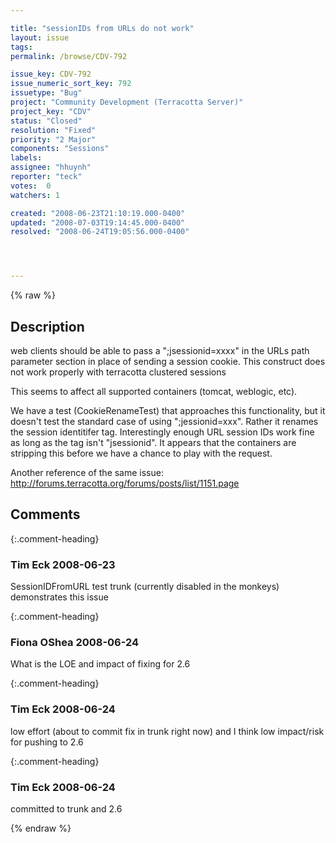 ```yaml
---

title: "sessionIDs from URLs do not work"
layout: issue
tags: 
permalink: /browse/CDV-792

issue_key: CDV-792
issue_numeric_sort_key: 792
issuetype: "Bug"
project: "Community Development (Terracotta Server)"
project_key: "CDV"
status: "Closed"
resolution: "Fixed"
priority: "2 Major"
components: "Sessions"
labels: 
assignee: "hhuynh"
reporter: "teck"
votes:  0
watchers: 1

created: "2008-06-23T21:10:19.000-0400"
updated: "2008-07-03T19:14:45.000-0400"
resolved: "2008-06-24T19:05:56.000-0400"




---
```


{% raw %}

## Description

<div markdown="1" class="description">

web clients should be able to pass a ";jsessionid=xxxx" in the URLs path parameter section in place of sending a session cookie. This construct does not work properly with terracotta clustered sessions

This seems to affect all supported containers (tomcat, weblogic, etc). 

We have a test (CookieRenameTest) that approaches this functionality, but it doesn't test the standard case of using ";jessionid=xxx". Rather it renames the session identitifer tag. Interestingly enough URL session IDs work fine as long as the tag isn't "jsessionid". It appears that the containers are stripping this before we have a chance to play with the request. 

Another reference of the same issue:
http://forums.terracotta.org/forums/posts/list/1151.page

</div>

## Comments


{:.comment-heading}
### **Tim Eck** <span class="date">2008-06-23</span>

<div markdown="1" class="comment">

SessionIDFromURL test trunk (currently disabled in the monkeys) demonstrates this issue


</div>


{:.comment-heading}
### **Fiona OShea** <span class="date">2008-06-24</span>

<div markdown="1" class="comment">

What is the LOE and impact of fixing for 2.6

</div>


{:.comment-heading}
### **Tim Eck** <span class="date">2008-06-24</span>

<div markdown="1" class="comment">

low effort (about to commit fix in trunk right now) and I think low impact/risk for pushing to 2.6

</div>


{:.comment-heading}
### **Tim Eck** <span class="date">2008-06-24</span>

<div markdown="1" class="comment">

committed to trunk and 2.6 

</div>



{% endraw %}
